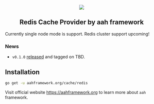 <p align="center">
  <img src="https://cdn.aahframework.org/assets/img/aah-logo-64x64.png" />
  <h2 align="center">Redis Cache Provider by aah framework</h2>
</p>

Currently single node mode is support. Redis cluster support upcoming!

### News

  * `v0.1.0` [released](https://github.com/aahframework/redis-cache-provider/releases/latest) and tagged on TBD.

## Installation

```bash
go get -u aahframework.org/cache/redis
```

Visit official website https://aahframework.org to learn more about `aah` framework.
